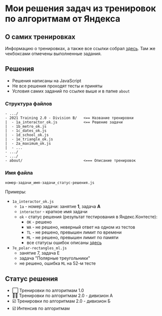 # Мои решения задач из тренировок по алгоритмам от Яндекса

## О самих тренировках

Информацию о тренировках, а также все ссылки собрал [здесь](./about/algorithm-trainings.md). Там же чекбоксами отмечены выполненные задания.

## Решения

- Решения написаны на JavaScript
- Не все решения проходят тесты и приняты
- Условия самих заданий по ссылке выше и в папке `about`

### Структура файлов

```
- .../
- 2021 Training 2.0 - Division B/   <== Название тренировки
|  - 1a_interactor_ok.js            <== Решение задачи
|  - 1b_metro_ok.js
|  - 1c_dates_ok.js
|  - 1d_school_ok.js
|  - 1e_triangle_ok.js
|  - 2a_maximum_ok.js
|  - ...
- .../
- .../
- about/                            <=== Описание тренировок
```

### Имя файла

```
номер-задачи_имя-задачи_статус-решения.js
```

Примеры:

- `1a_interactor_ok.js`
  - `1a` - номер задачи: занятие **1**, задача **A**
  - `interactor` - краткое имя задачи
  - `ok` - статус решения (результат тестирования в Яндекс.Контесте):
    - `OK` - решено
    - `WA` - не решено, неверный ответ на одном из тестов
    - `TL` - не решено, превышен лимит по времени
    - `ML` - не решено, превышен лимит по памяти
    - все статусы ошибок описаны [здесь](https://contest.yandex.ru/errors/)
- `7e_polar-rectangles_ml.js`
  - занятие 7, задача E
  - задача "Полярные треугольники"
  - не решено, ошибка `ML` на 52-м тесте

## Статус решения

- ⬜ Тренировки по алгоритмам 1.0
- 🧑‍💻 Тренировки по алгоритмам 2.0 - дивизион А
- ☑️ Тренировки по алгоритмам 2.0 - дивизион Б
- ☑️ Интенсив по алгоритмам
